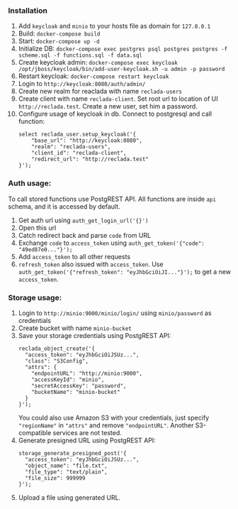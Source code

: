 ### Installation
1. Add `keycloak` and `minio` to your hosts file as domain for `127.0.0.1`
2. Build: `docker-compose build`
3. Start: `docker-compose up -d`
4. Initialize DB: `docker-compose exec postgres psql postgres postgres -f scheme.sql -f functions.sql -f data.sql`
5. Create keycloak admin: `docker-compose exec keycloak /opt/jboss/keycloak/bin/add-user-keycloak.sh -u admin -p password`
6. Restart keycloak: `docker-compose restart keycloak`
7. Login to `http://keycloak:8080/auth/admin/`
8. Create new realm for reaclada with name `reclada-users`
9. Create client with name `reclada-client`. Set root url to location of UI `http://reclada.test`. Create a new user, set him a password.
10. Configure usage of keycloak in db. Connect to postgresql and call function:
    ```
    select reclada_user.setup_keycloak('{
        "base_url": "http://keycloak:8080", 
        "realm": "reclada-users",
        "client_id": "reclada-client",
        "redirect_url": "http://reclada.test"
    }');
    ```

### Auth usage:

To call stored functions use PostgREST API. 
All functions are inside `api` schema, and it is accessed by default.

1. Get auth url using `auth_get_login_url('{}')`
2. Open this url
3. Catch redirect back and parse `code` from URL
4. Exchange `code` to `access_token` using `auth_get_token('{"code": "49ed87e0..."}');`
5. Add `access_token` to all other requests
6. `refresh_token` also issued with `access_token`. Use `auth_get_token('{"refresh_token": "eyJhbGciOiJI..."}');` to get a new `access_token`.


### Storage usage:

1. Login to `http://minio:9000/minio/login/` using `minio/password` as credentials
2. Create bucket with name `minio-bucket`
3. Save your storage credentials using PostgREST API:
   ```
   reclada_object_create('{
     "access_token": "eyJhbGciOiJSUz...",
     "class": "S3Config",
     "attrs": {
       "endpointURL": "http://minio:9000",
       "accessKeyId": "minio",
       "secretAccessKey": "password",
       "bucketName": "minio-bucket"
     }
   }');
   ```
   You could also use Amazon S3 with your credentials, just specify `"regionName"` in `"attrs"` and remove `"endpointURL"`. Another S3-compatible services are not tested.
4. Generate presigned URL using PostgREST API:
   ```
   storage_generate_presigned_post('{
     "access_token": "eyJhbGciOiJSUz...",
     "object_name": "file.txt",
     "file_type": "text/plain",
     "file_size": 999999
   }');
   ```
5. Upload a file using generated URL.
